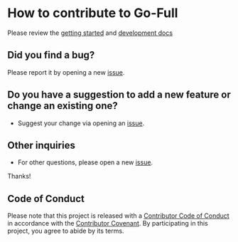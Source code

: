 # How to contribute to Go-Full

Please review the [getting started](https://github.com/cooperlutz/go-full?tab=readme-ov-file#getting-started) and [development docs](https://cooperlutz.github.io/go-full/development/)

## Did you find a bug?

Please report it by opening a new [issue](https://github.com/cooperlutz/go-full/issues).

## Do you have a suggestion to add a new feature or change an existing one?

* Suggest your change via opening an [issue](https://github.com/cooperlutz/go-full/issues).

## Other inquiries

* For other questions, please open a new [issue](https://github.com/cooperlutz/go-full/issues).

Thanks!

## Code of Conduct

Please note that this project is released with a [Contributor Code of Conduct](https://github.com/cooperlutz/go-full/blob/main/CODE_OF_CONDUCT.md) in accordance with the [Contributor Covenant](https://www.contributor-covenant.org/version/3/0/code_of_conduct/). By participating in this project, you agree to abide by its terms.
